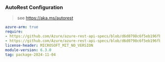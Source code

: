 ### AutoRest Configuration

> see https://aka.ms/autorest

``` yaml
azure-arm: true
require:
- https://github.com/Azure/azure-rest-api-specs/blob/d6d0798c6f5eb196fba7bd1924db2b145a94f58c/specification/compute/resource-manager/readme.md
- https://github.com/Azure/azure-rest-api-specs/blob/d6d0798c6f5eb196fba7bd1924db2b145a94f58c/specification/compute/resource-manager/readme.go.md
license-header: MICROSOFT_MIT_NO_VERSION
module-version: 6.3.0
tag: package-2024-11-04
```
